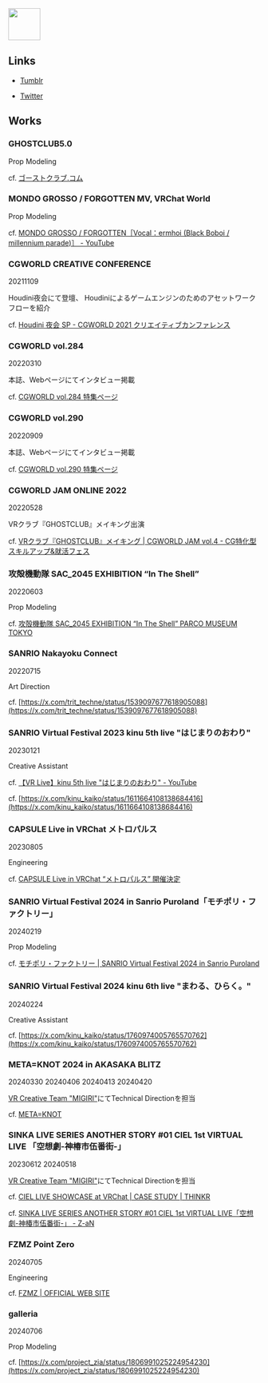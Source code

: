 <link rel="stylesheet" href="./style.css"/>

<img src="https://github.com/tanitta/tanitta.github.io/assets/1937287/2f1d45be-38dc-4ac0-a872-e34a8e0b0a57" width="64">

## Links

- [Tumblr](https://tritdesign.tumblr.com/)

- [Twitter](https://x.com/trit_techne)

## Works

### GHOSTCLUB5.0
Prop Modeling

cf. [ゴーストクラブ\.コム](https://xn--pckjp4dudxftf.xn--tckwe)

### MONDO GROSSO / FORGOTTEN MV, VRChat World
Prop Modeling

cf. [MONDO GROSSO / FORGOTTEN［Vocal：ermhoi \(Black Boboi / millennium parade\)］ \- YouTube](https://www.youtube.com/watch?v=iNTh2NBBAts)

### CGWORLD CREATIVE CONFERENCE
20211109

Houdini夜会にて登壇、
Houdiniによるゲームエンジンのためのアセットワークフローを紹介

cf. [Houdini 夜会 SP \- CGWORLD 2021 クリエイティブカンファレンス](https://cgworld.jp/special/cgwcc2021/schedule/houdini-yakai/index.html)

### CGWORLD vol.284
20220310

本誌、Webページにてインタビュー掲載

cf. [CGWORLD vol.284 特集ページ](https://cgworld.jp/article/202203-ghostclub.html)

### CGWORLD vol.290
20220909

本誌、Webページにてインタビュー掲載

cf. [CGWORLD vol.290 特集ページ](https://cgworld.jp/article/202209-ghostclub.html)

### CGWORLD JAM ONLINE 2022
20220528

VRクラブ『GHOSTCLUB』メイキング出演

cf. [VRクラブ『GHOSTCLUB』メイキング \| CGWORLD JAM vol\.4 \- CG特化型スキルアップ&就活フェス](https://cgworld.jp/special/jam/vol4/program/956/index.html)

### 攻殻機動隊 SAC_2045 EXHIBITION “In The Shell”
20220603

Prop Modeling

cf. [攻殻機動隊 SAC_2045 EXHIBITION “In The Shell” PARCO MUSEUM TOKYO](https://art.parco.jp/museumtokyo/detail/?id=985)

### SANRIO Nakayoku Connect
20220715

Art Direction

cf. [https://x.com/trit_techne/status/1539097677618905088](https://x.com/trit_techne/status/1539097677618905088)

### SANRIO Virtual Festival 2023 kinu 5th live "はじまりのおわり"
20230121

Creative Assistant

cf. [【VR Live】kinu 5th live "はじまりのおわり" \- YouTube](https://www.youtube.com/watch?v=iCwGa-XwKsA)

cf. [https://x.com/kinu_kaiko/status/1611664108138684416](https://x.com/kinu_kaiko/status/1611664108138684416)

### CAPSULE Live in VRChat メトロパルス
20230805

Engineering

cf. [CAPSULE Live in VRChat “メトロパルス” 開催決定](https://www.capsule-official.com/post/capsule-live-in-vrchat-%E3%83%A1%E3%83%88%E3%83%AD%E3%83%91%E3%83%AB%E3%82%B9-%E9%96%8B%E5%82%AC%E6%B1%BA%E5%AE%9A)

### SANRIO Virtual Festival 2024 in Sanrio Puroland「モチポリ・ファクトリー」
20240219

Prop Modeling

cf. [モチポリ・ファクトリー \| SANRIO Virtual Festival 2024 in Sanrio Puroland](https://v-fes.sanrio.ticket.gugenka.inc/programs/mochipoly-factory)

### SANRIO Virtual Festival 2024 kinu 6th live "まわる、ひらく。"
20240224

Creative Assistant

cf. [https://x.com/kinu_kaiko/status/1760974005765570762](https://x.com/kinu_kaiko/status/1760974005765570762)

### META=KNOT 2024 in AKASAKA BLITZ
20240330
20240406
20240413
20240420

[VR Creative Team "MIGIRI"](https://x.com/MIGIRI_Info)にてTechnical Directionを担当

cf. [META=KNOT](https://www.meta-knot.com/)

### SINKA LIVE SERIES ANOTHER STORY #01 CIEL 1st VIRTUAL LIVE 「空想劇-神椿市伍番街-」
20230612
20240518

[VR Creative Team "MIGIRI"](https://x.com/MIGIRI_Info)にてTechnical Directionを担当

cf. [CIEL LIVE SHOWCASE at VRChat \| CASE STUDY \| THINKR](https://thinkr.jp/case-study/643/?lang=ja)

cf. [SINKA LIVE SERIES ANOTHER STORY \#01 CIEL 1st VIRTUAL LIVE「空想劇\-神椿市伍番街\-」 \- Z\-aN](https://www.zan-live.com/ja/live/detail/10321)

### FZMZ Point Zero
20240705

Engineering

cf. [FZMZ \| OFFICIAL WEB SITE](https://fzmz.jp/news/in.html?id=564649)


### galleria
20240706

Prop Modeling

cf. [https://x.com/project_zia/status/1806991025224954230](https://x.com/project_zia/status/1806991025224954230)
